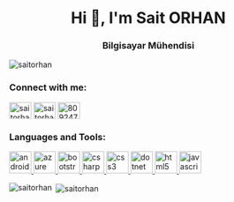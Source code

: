 <h1 align="center">Hi 👋, I'm Sait ORHAN</h1>
<h3 align="center">Bilgisayar Mühendisi</h3>

<p align="left"> <img src="https://komarev.com/ghpvc/?username=saitorhan" alt="saitorhan" /> </p>

<p align="left">
<h3 align="left">Connect with me:</h3>
<a href="https://twitter.com/saitorhan" target="blank"><img align="center" src="https://cdn.jsdelivr.net/npm/simple-icons@3.0.1/icons/twitter.svg" alt="saitorhan" height="30" width="40" /></a>
<a href="https://linkedin.com/in/saitorhan" target="blank"><img align="center" src="https://cdn.jsdelivr.net/npm/simple-icons@3.0.1/icons/linkedin.svg" alt="saitorhan" height="30" width="40" /></a>
<a href="https://stackoverflow.com/users/8092473" target="blank"><img align="center" src="https://cdn.jsdelivr.net/npm/simple-icons@3.0.1/icons/stackoverflow.svg" alt="8092473" height="30" width="40" /></a>
</p>

<h3 align="left">Languages and Tools:</h3>
<p align="left"> <a href="https://developer.android.com" target="_blank"> <img src="https://devicons.github.io/devicon/devicon.git/icons/android/android-original-wordmark.svg" alt="android" width="40" height="40"/> </a> <a href="https://azure.microsoft.com/en-in/" target="_blank"> <img src="https://www.vectorlogo.zone/logos/microsoft_azure/microsoft_azure-icon.svg" alt="azure" width="40" height="40"/> </a> <a href="https://getbootstrap.com" target="_blank"> <img src="https://devicons.github.io/devicon/devicon.git/icons/bootstrap/bootstrap-plain.svg" alt="bootstrap" width="40" height="40"/> </a> <a href="https://www.w3schools.com/cs/" target="_blank"> <img src="https://devicons.github.io/devicon/devicon.git/icons/csharp/csharp-original.svg" alt="csharp" width="40" height="40"/> </a> <a href="https://www.w3schools.com/css/" target="_blank"> <img src="https://devicons.github.io/devicon/devicon.git/icons/css3/css3-original-wordmark.svg" alt="css3" width="40" height="40"/> </a> <a href="https://dotnet.microsoft.com/" target="_blank"> <img src="https://devicons.github.io/devicon/devicon.git/icons/dot-net/dot-net-original-wordmark.svg" alt="dotnet" width="40" height="40"/> </a> <a href="https://www.w3.org/html/" target="_blank"> <img src="https://devicons.github.io/devicon/devicon.git/icons/html5/html5-original-wordmark.svg" alt="html5" width="40" height="40"/> </a> <a href="https://developer.mozilla.org/en-US/docs/Web/JavaScript" target="_blank"> <img src="https://devicons.github.io/devicon/devicon.git/icons/javascript/javascript-original.svg" alt="javascript" width="40" height="40"/> </a> </p>

<p><img align="left" src="https://github-readme-stats.vercel.app/api/top-langs/?username=saitorhan&layout=compact" alt="saitorhan" /></p>

<p>&nbsp;<img align="center" src="https://github-readme-stats.vercel.app/api?username=saitorhan&show_icons=true" alt="saitorhan" /></p>
